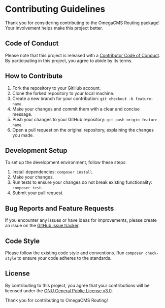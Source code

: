 # Contributing Guidelines

Thank you for considering contributing to the OmegaCMS Routing package! Your involvement helps make this project better.

## Code of Conduct

Please note that this project is released with a [Contributor Code of Conduct](CODE_OF_CONDUCT.md). By participating in this project, you agree to abide by its terms.

## How to Contribute

1. Fork the repository to your GitHub account.
2. Clone the forked repository to your local machine.
3. Create a new branch for your contribution: `git checkout -b feature-name`.
4. Make your changes and commit them with a clear and concise message.
5. Push your changes to your GitHub repository: `git push origin feature-name`.
6. Open a pull request on the original repository, explaining the changes you made.

## Development Setup

To set up the development environment, follow these steps:

1. Install dependencies: `composer install`.
2. Make your changes.
3. Run tests to ensure your changes do not break existing functionality: `composer test`.
4. Submit your pull request.

## Bug Reports and Feature Requests

If you encounter any issues or have ideas for improvements, please create an issue on the [GitHub issue tracker](https://github.com/omegacms/validation/issues).

## Code Style

Please follow the existing code style and conventions. Run `composer check-style` to ensure your code adheres to the standards.

## License

By contributing to this project, you agree that your contributions will be licensed under the [GNU General Public License v3.0](LICENSE).

Thank you for contributing to OmegaCMS Routing!
